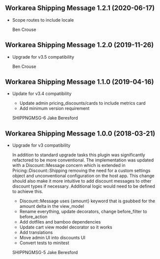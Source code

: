 Workarea Shipping Message 1.2.1 (2020-06-17)
--------------------------------------------------------------------------------

*   Scope routes to include locale


    Ben Crouse



Workarea Shipping Message 1.2.0 (2019-11-26)
--------------------------------------------------------------------------------

*   Upgrade for v3.5 compatibility

    Ben Crouse



Workarea Shipping Message 1.1.0 (2019-04-16)
--------------------------------------------------------------------------------

*   Update for v3.4 compatibility

    * Update admin pricing_discounts/cards to include metrics card
    * Add minimum version requirement

    SHIPPNGMSG-6
    Jake Beresford



Workarea Shipping Message 1.0.0 (2018-03-21)
--------------------------------------------------------------------------------

*   Upgrade for v3 compatibility

    In addition to standard upgrade tasks this plugin was significantly refactored to be more conventional. The implementation was updated with a Discount::Message concern which is extended in Pricing::Discount::Shipping removing the need for a custom settings object and unconventional configuration on the host app. This change should also make it more intuitive to add discount messages to other discount types if necessary. Additional logic would need to be defined to achieve this.

    * Discount::Message uses {amount} keyword that is gsubbed for the amount delta in the view_model
    * Rename everything, update decorators, change before_filter to before_action
    * Add dotfiles and bamboo dependencies
    * Update cart view model decorator so it works
    * Add translations
    * Move admin UI into discounts UI
    * Convert tests to minitest

    SHIPPNGMSG-5
    Jake Beresford



